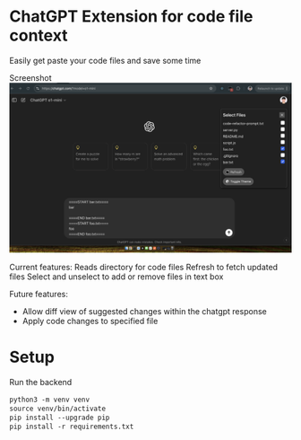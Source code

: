 # ChatGPT Extension for code file context
Easily get paste your code files and save some time

Screenshot
![Demo of extension, showcasing UI that allows you to select from a list of files](./demo.png)

Current features:
Reads directory for code files
Refresh to fetch updated files
Select and unselect to add or remove files in text box

Future features:
- Allow diff view of suggested changes within the chatgpt response
- Apply code changes to specified file


# Setup
Run the backend

```
python3 -m venv venv
source venv/bin/activate
pip install --upgrade pip
pip install -r requirements.txt
```

